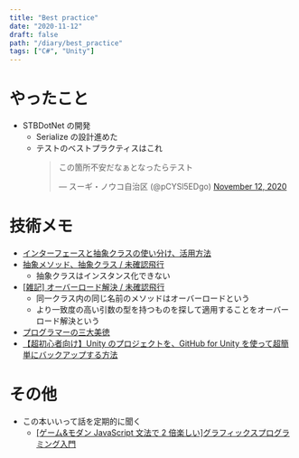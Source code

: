 ```yaml
---
title: "Best practice"
date: "2020-11-12"
draft: false
path: "/diary/best_practice"
tags: ["C#", "Unity"]
---
```


# やったこと

- STBDotNet の開発
  - Serialize の設計進めた
  - テストのベストプラクティスはこれ
    <blockquote class="twitter-tweet"><p lang="ja" dir="ltr">この箇所不安だなぁとなったらテスト</p>&mdash; スーギ・ノウコ自治区 (@pCYSl5EDgo) <a href="https://twitter.com/pCYSl5EDgo/status/1326785191935954945?ref_src=twsrc%5Etfw">November 12, 2020</a></blockquote> <script async src="https://platform.twitter.com/widgets.js" charset="utf-8"></script>

# 技術メモ

- [インターフェースと抽象クラスの使い分け、活用方法](https://qiita.com/igayamaguchi/items/e1d35db0a14a84bda452)
- [抽象メソッド、抽象クラス / 未確認飛行](https://ufcpp.net/study/csharp/oo_abstract.html)
  - 抽象クラスはインスタンス化できない
- [ [雑記] オーバーロード解決 / 未確認飛行](https://ufcpp.net/study/csharp/structured/miscoverloadresolution/)
  - 同一クラス内の同じ名前のメソッドはオーバーロードという
  - より一致度の高い引数の型を持つものを探して適用することをオーバーロード解決という
- [プログラマーの三大美徳](https://moneyforward.com/engineers_blog/2016/02/08/engineers-virtue/)
- [【超初心者向け】Unity のプロジェクトを、GitHub for Unity を使って超簡単にバックアップする方法](https://qiita.com/toRisouP/items/97c4cddcb735acde2f03)

# その他

- この本いいって話を定期的に聞く
  - [[ゲーム&モダン JavaScript 文法で 2 倍楽しい]グラフィックスプログラミング入門](https://www.amazon.co.jp/dp/product/4297110857/ref=as_li_tf_tl?camp=247&creative=1211&creativeASIN=4297110857&ie=UTF8&linkCode=as2&tag=bookmeter_book_image_image_pc_logoff-22)
